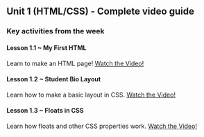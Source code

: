 ## Unit 1 (HTML/CSS) - Complete video guide

### Key activities from the week

#### Lesson 1.1 ~ My First HTML

Learn to make an HTML page!
[Watch the Video!](https://www.youtube.com/watch?v=ieb6Svbc10E)

#### Lesson 1.2 ~ Student Bio Layout

Learn how to make a basic layout in CSS.
[Watch the Video!](https://www.youtube.com/watch?v=kMBinXTCrXI)

#### Lesson 1.3 ~ Floats in CSS

Learn how floats and other CSS properties work.
[Watch the Video!](https://www.youtube.com/watch?v=0lpxKw6E90Y)
